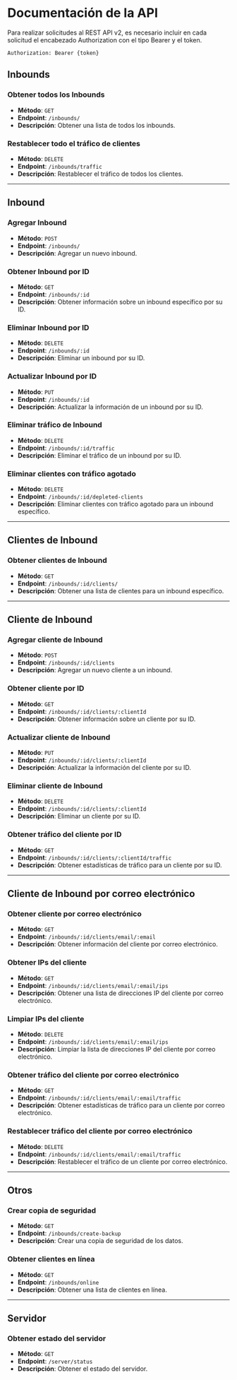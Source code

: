 # Documentación de la API

Para realizar solicitudes al REST API v2, es necesario incluir en cada solicitud el encabezado Authorization con el tipo Bearer y el token.

```
Authorization: Bearer {token}
```

## Inbounds

### Obtener todos los Inbounds
- **Método**: `GET`
- **Endpoint**: `/inbounds/`
- **Descripción**: Obtener una lista de todos los inbounds.

### Restablecer todo el tráfico de clientes
- **Método**: `DELETE`
- **Endpoint**: `/inbounds/traffic`
- **Descripción**: Restablecer el tráfico de todos los clientes.

---

## Inbound

### Agregar Inbound
- **Método**: `POST`
- **Endpoint**: `/inbounds/`
- **Descripción**: Agregar un nuevo inbound.

### Obtener Inbound por ID
- **Método**: `GET`
- **Endpoint**: `/inbounds/:id`
- **Descripción**: Obtener información sobre un inbound específico por su ID.

### Eliminar Inbound por ID
- **Método**: `DELETE`
- **Endpoint**: `/inbounds/:id`
- **Descripción**: Eliminar un inbound por su ID.

### Actualizar Inbound por ID
- **Método**: `PUT`
- **Endpoint**: `/inbounds/:id`
- **Descripción**: Actualizar la información de un inbound por su ID.

### Eliminar tráfico de Inbound
- **Método**: `DELETE`
- **Endpoint**: `/inbounds/:id/traffic`
- **Descripción**: Eliminar el tráfico de un inbound por su ID.

### Eliminar clientes con tráfico agotado
- **Método**: `DELETE`
- **Endpoint**: `/inbounds/:id/depleted-clients`
- **Descripción**: Eliminar clientes con tráfico agotado para un inbound específico.

---

## Clientes de Inbound

### Obtener clientes de Inbound
- **Método**: `GET`
- **Endpoint**: `/inbounds/:id/clients/`
- **Descripción**: Obtener una lista de clientes para un inbound específico.

---

## Cliente de Inbound

### Agregar cliente de Inbound
- **Método**: `POST`
- **Endpoint**: `/inbounds/:id/clients`
- **Descripción**: Agregar un nuevo cliente a un inbound.

### Obtener cliente por ID
- **Método**: `GET`
- **Endpoint**: `/inbounds/:id/clients/:clientId`
- **Descripción**: Obtener información sobre un cliente por su ID.

### Actualizar cliente de Inbound
- **Método**: `PUT`
- **Endpoint**: `/inbounds/:id/clients/:clientId`
- **Descripción**: Actualizar la información del cliente por su ID.

### Eliminar cliente de Inbound
- **Método**: `DELETE`
- **Endpoint**: `/inbounds/:id/clients/:clientId`
- **Descripción**: Eliminar un cliente por su ID.

### Obtener tráfico del cliente por ID
- **Método**: `GET`
- **Endpoint**: `/inbounds/:id/clients/:clientId/traffic`
- **Descripción**: Obtener estadísticas de tráfico para un cliente por su ID.

---

## Cliente de Inbound por correo electrónico

### Obtener cliente por correo electrónico
- **Método**: `GET`
- **Endpoint**: `/inbounds/:id/clients/email/:email`
- **Descripción**: Obtener información del cliente por correo electrónico.

### Obtener IPs del cliente
- **Método**: `GET`
- **Endpoint**: `/inbounds/:id/clients/email/:email/ips`
- **Descripción**: Obtener una lista de direcciones IP del cliente por correo electrónico.

### Limpiar IPs del cliente
- **Método**: `DELETE`
- **Endpoint**: `/inbounds/:id/clients/email/:email/ips`
- **Descripción**: Limpiar la lista de direcciones IP del cliente por correo electrónico.

### Obtener tráfico del cliente por correo electrónico
- **Método**: `GET`
- **Endpoint**: `/inbounds/:id/clients/email/:email/traffic`
- **Descripción**: Obtener estadísticas de tráfico para un cliente por correo electrónico.

### Restablecer tráfico del cliente por correo electrónico
- **Método**: `DELETE`
- **Endpoint**: `/inbounds/:id/clients/email/:email/traffic`
- **Descripción**: Restablecer el tráfico de un cliente por correo electrónico.

---

## Otros

### Crear copia de seguridad
- **Método**: `GET`
- **Endpoint**: `/inbounds/create-backup`
- **Descripción**: Crear una copia de seguridad de los datos.

### Obtener clientes en línea
- **Método**: `GET`
- **Endpoint**: `/inbounds/online`
- **Descripción**: Obtener una lista de clientes en línea.

---

## Servidor

### Obtener estado del servidor
- **Método**: `GET`
- **Endpoint**: `/server/status`
- **Descripción**: Obtener el estado del servidor.